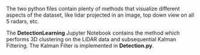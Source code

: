 The two python files contain plenty of methods that visualize different aspects of the dataset, like lidar projected in an image, top down view on all 5 radars, etc.

The **DetectionLearning** Jupyter Notebook contains the method which performs 3D clustering on the LiDAR data and subsequential Kalman Filtering. The Kalman Filter is implemented in **Detection.py**. 
